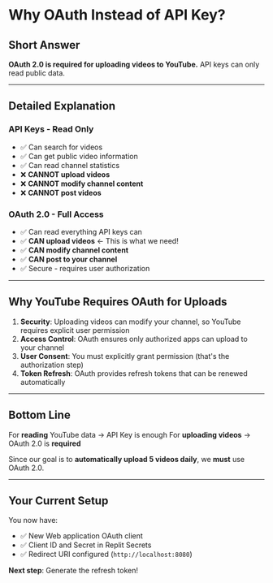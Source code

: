 # Why OAuth Instead of API Key?

## Short Answer
**OAuth 2.0 is required for uploading videos to YouTube.** API keys can only read public data.

---

## Detailed Explanation

### API Keys - Read Only
- ✅ Can search for videos
- ✅ Can get public video information
- ✅ Can read channel statistics
- ❌ **CANNOT upload videos**
- ❌ **CANNOT modify channel content**
- ❌ **CANNOT post videos**

### OAuth 2.0 - Full Access
- ✅ Can read everything API keys can
- ✅ **CAN upload videos** ← This is what we need!
- ✅ **CAN modify channel content**
- ✅ **CAN post to your channel**
- ✅ Secure - requires user authorization

---

## Why YouTube Requires OAuth for Uploads

1. **Security**: Uploading videos can modify your channel, so YouTube requires explicit user permission
2. **Access Control**: OAuth ensures only authorized apps can upload to your channel
3. **User Consent**: You must explicitly grant permission (that's the authorization step)
4. **Token Refresh**: OAuth provides refresh tokens that can be renewed automatically

---

## Bottom Line

For **reading** YouTube data → API Key is enough
For **uploading videos** → OAuth 2.0 is **required**

Since our goal is to **automatically upload 5 videos daily**, we **must** use OAuth 2.0.

---

## Your Current Setup

You now have:
- ✅ New Web application OAuth client
- ✅ Client ID and Secret in Replit Secrets
- ✅ Redirect URI configured (`http://localhost:8080`)

**Next step**: Generate the refresh token!

